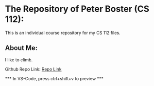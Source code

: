 # The Repository of Peter Boster (CS 112):
This is an individual course repository for my CS 112 files.

## About Me:
I like to climb.

Github Repo Link: [Repo Link](https://github.com/pab15/2019-fall-cs112)

*** In VS-Code, press ctrl+shift+v to preview ***